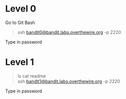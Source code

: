 # Level 0
Go to Git Bash
> ssh bandit0@bandit.labs.overthewire.org -p 2220

Type in password

# Level 1
> ls
> cat readme <br>
> ssh bandit1@bandit.labs.overthewire.org -p 2220

Type in password
